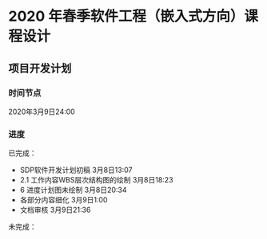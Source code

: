 # 2020 年春季软件工程（嵌入式方向）课程设计

## 项目开发计划

### 时间节点

2020年3月9日24:00

### 进度

已完成：

- SDP软件开发计划初稿 3月8日13:07
- 2.1 工作内容WBS层次结构图的绘制 3月8日18:23
- 6 进度计划图未绘制 3月8日20:34
- 各部分内容细化 3月9日1:00
- 文档审核 3月9日21:36

未完成：
